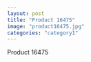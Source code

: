 ```yaml
---
layout: post
title: "Product 16475"
image: "product16475.jpg"
categories: "category1"
---
```

Product 16475
